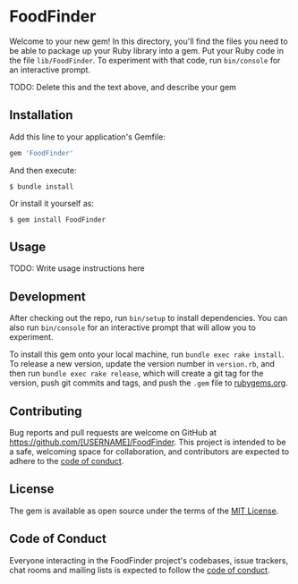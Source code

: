 # FoodFinder

Welcome to your new gem! In this directory, you'll find the files you need to be able to package up your Ruby library into a gem. Put your Ruby code in the file `lib/FoodFinder`. To experiment with that code, run `bin/console` for an interactive prompt.

TODO: Delete this and the text above, and describe your gem

## Installation

Add this line to your application's Gemfile:

```ruby
gem 'FoodFinder'
```

And then execute:

    $ bundle install

Or install it yourself as:

    $ gem install FoodFinder

## Usage

TODO: Write usage instructions here

## Development

After checking out the repo, run `bin/setup` to install dependencies. You can also run `bin/console` for an interactive prompt that will allow you to experiment.

To install this gem onto your local machine, run `bundle exec rake install`. To release a new version, update the version number in `version.rb`, and then run `bundle exec rake release`, which will create a git tag for the version, push git commits and tags, and push the `.gem` file to [rubygems.org](https://rubygems.org).

## Contributing

Bug reports and pull requests are welcome on GitHub at https://github.com/[USERNAME]/FoodFinder. This project is intended to be a safe, welcoming space for collaboration, and contributors are expected to adhere to the [code of conduct](https://github.com/[USERNAME]/FoodFinder/blob/master/CODE_OF_CONDUCT.md).


## License

The gem is available as open source under the terms of the [MIT License](https://opensource.org/licenses/MIT).

## Code of Conduct

Everyone interacting in the FoodFinder project's codebases, issue trackers, chat rooms and mailing lists is expected to follow the [code of conduct](https://github.com/[USERNAME]/FoodFinder/blob/master/CODE_OF_CONDUCT.md).
